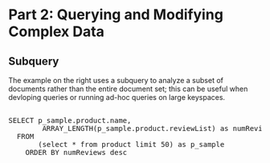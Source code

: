 # Part 2: Querying and Modifying Complex Data

## Subquery

The example on the right uses a subquery to analyze a subset of documents rather than the entire
document set; this can be 
useful when devloping queries or running ad-hoc queries on large keyspaces. 

<pre id="example"> 
SELECT p_sample.product.name, 
        ARRAY_LENGTH(p_sample.product.reviewList) as numReviews
  FROM 
       (select * from product limit 50) as p_sample
    ORDER BY numReviews desc
</pre>
